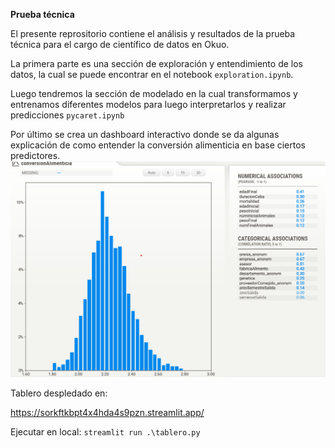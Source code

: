 
**Prueba técnica**

El presente reprositorio contiene el
análisis y resultados de la prueba técnica
para el cargo de científico de datos en Okuo.

La primera parte es una sección de exploración
y entendimiento de los datos, la cual se puede
encontrar en el notebook ``exploration.ipynb``.

Luego tendremos la sección de modelado en la cual
transformamos y entrenamos diferentes modelos para
luego interpretarlos y realizar predicciones ``pycaret.ipynb``

Por último se crea un dashboard interactivo
donde se da algunas explicación de como entender
la conversión alimenticia en base ciertos predictores.
![img.png](img.png)

Tablero despledado en:

https://sorkftkbpt4x4hda4s9pzn.streamlit.app/

Ejecutar en local:
 `streamlit run .\tablero.py`
